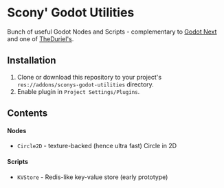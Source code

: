 # Scony' Godot Utilities

Bunch of useful Godot Nodes and Scripts - complementary to [Godot Next](https://github.com/willnationsdev/godot-next) and one of [TheDuriel's](https://github.com/TheDuriel/DurielsGodotUtilities).

## Installation

1. Clone or download this repository to your project's `res://addons/sconys-godot-utilities` directory.
2. Enable plugin in `Project Settings/Plugins`.

## Contents

#### Nodes

- `Circle2D` - texture-backed (hence ultra fast) Circle in 2D

#### Scripts

- `KVStore` - Redis-like key-value store (early prototype)
